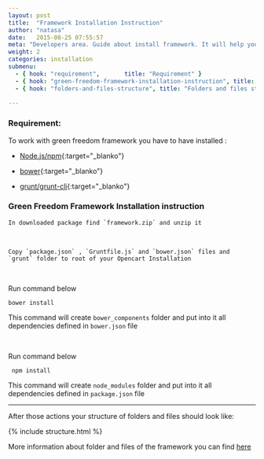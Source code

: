 ```yaml
---
layout: post
title:  "Framework Installation Instruction"
author: "natasa"
date:   2015-08-25 07:55:57
meta: "Developers area. Guide about install framework. It will help you to set up workplace for customised or create new the theme"
weight: 2
categories: installation
submenu:
  - { hook: "requirement",       title: "Requirement" }
  - { hook: "green-freedom-framework-installation-instruction", title: "Green Freedom Framework Installation instruction" }
  - { hook: "folders-and-files-structure", title: "Folders and files structure after installation" }
  
---
```


### Requirement:

To work with green freedom framework you have to have installed :

* [Node.js/npm](https://docs.npmjs.com/getting-started/installing-node){:target="_blanko"}
 
* [bower](http://bower.io/#install-bower){:target="_blanko"}

* [grunt/grunt-cli](http://gruntjs.com/getting-started){:target="_blanko"}

### Green Freedom Framework Installation instruction

    In downloaded package find `framework.zip` and unzip it


<br>

    Copy `package.json` , `Gruntfile.js` and `bower.json` files and `grunt` folder to root of your Opencart Installation
     
<br>

Run command below

    bower install
    
This command will create `bower_components` folder and put into it  all dependencies defined in  `bower.json` file

<br>

Run command below

     npm install

This command will create `node_modules` folder and put into it  all dependencies defined in  `package.json` file

<hr>


After those actions your structure of  folders and files  should look like:

{% include structure.html %}

More information about folder and files of the framework you can find 
<a class="page-link" href="{{ '/workplace/2015/08/25/workplace-of-framework.html' | prepend: site.baseurl }}">here</a>

